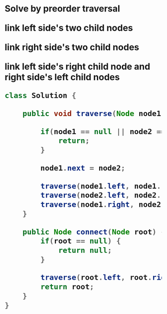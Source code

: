 <h1>Solve by preorder traversal

<p>link left side's two child nodes</p>
<p>link right side's two child nodes</p>
<p>link left side's right child node and right side's left child nodes</p>

```java
class Solution {

    public void traverse(Node node1, Node node2) {

        if(node1 == null || node2 == null) {
            return;
        }

        node1.next = node2;

        traverse(node1.left, node1.right);
        traverse(node2.left, node2.right);
        traverse(node1.right, node2.left);
    }

    public Node connect(Node root) {
        if(root == null) {
            return null;
        }

        traverse(root.left, root.right);
        return root;
    }
}
```
